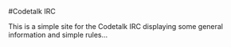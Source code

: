 #Codetalk IRC

This is a simple site for the Codetalk IRC displaying some general information and simple rules...